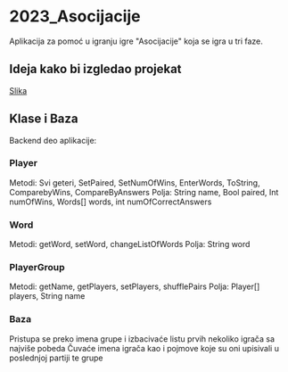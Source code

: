 # 2023_Asocijacije

Aplikacija za pomoć u igranju igre "Asocijacije" koja se igra u tri faze.

## Ideja kako bi izgledao projekat

[Slika](../../../Downloads/Merged_document.jpg)

## Klase i Baza

Backend deo aplikacije:

### Player

Metodi: Svi geteri, SetPaired, SetNumOfWins, EnterWords, ToString, ComparebyWins, CompareByAnswers
Polja: String name, Bool paired, Int numOfWins, Words[] words, int numOfCorrectAnswers

### Word

Metodi: getWord, setWord, changeListOfWords
Polja: String word

### PlayerGroup

Metodi: getName, getPlayers, setPlayers, shufflePairs
Polja: Player[] players, String name

### Baza

Pristupa se preko imena grupe i izbacivaće listu prvih nekoliko igrača sa najviše pobeda
Čuvaće imena igrača kao i pojmove koje su oni upisivali u poslednjoj partiji te grupe